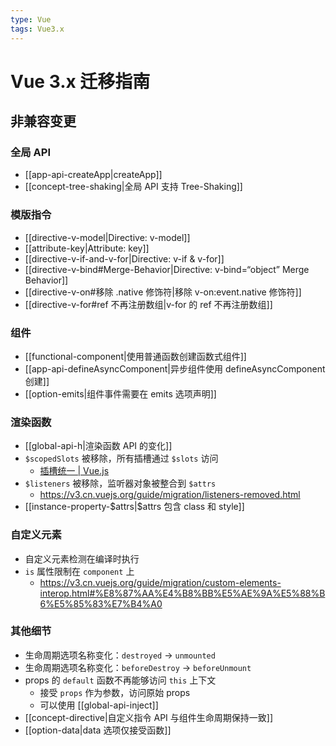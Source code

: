 ```yaml
---
type: Vue
tags: Vue3.x
---
```


# Vue 3.x 迁移指南

## 非兼容变更

### 全局 API

- [[app-api-createApp|createApp]]
- [[concept-tree-shaking|全局 API 支持 Tree-Shaking]]

### 模版指令

- [[directive-v-model|Directive: v-model]]
- [[attribute-key|Attribute: key]]
- [[directive-v-if-and-v-for|Directive: v-if & v-for]]
- [[directive-v-bind#Merge-Behavior|Directive: v-bind=“object” Merge Behavior]]
- [[directive-v-on#移除 .native 修饰符|移除 v-on:event.native 修饰符]]
- [[directive-v-for#ref 不再注册数组|v-for 的 ref 不再注册数组]]

### 组件

- [[functional-component|使用普通函数创建函数式组件]]
- [[app-api-defineAsyncComponent|异步组件使用 defineAsyncComponent 创建]]
- [[option-emits|组件事件需要在 emits 选项声明]]

### 渲染函数

- [[global-api-h|渲染函数 API 的变化]]
- `$scopedSlots` 被移除，所有插槽通过 `$slots` 访问
  - [插槽统一 | Vue.js](https://v3.cn.vuejs.org/guide/migration/slots-unification.html#%E6%A6%82%E8%A7%88)
- `$listeners` 被移除，监听器对象被整合到 `$attrs`
  - https://v3.cn.vuejs.org/guide/migration/listeners-removed.html
- [[instance-property-\$attrs|$attrs 包含 class 和 style]]

### 自定义元素

- 自定义元素检测在编译时执行
- `is` 属性限制在 `component` 上
  - https://v3.cn.vuejs.org/guide/migration/custom-elements-interop.html#%E8%87%AA%E4%B8%BB%E5%AE%9A%E5%88%B6%E5%85%83%E7%B4%A0

### 其他细节

- 生命周期选项名称变化：`destroyed` -> `unmounted`
- 生命周期选项名称变化：`beforeDestroy` -> `beforeUnmount`
- props 的 `default` 函数不再能够访问 `this` 上下文
  - 接受 `props` 作为参数，访问原始 props
  - 可以使用 [[global-api-inject]]
- [[concept-directive|自定义指令 API 与组件生命周期保持一致]]
- [[option-data|data 选项仅接受函数]]
